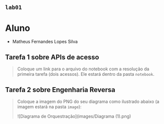 ## `lab01`

# Aluno
* Matheus Fernandes Lopes Silva

## Tarefa 1 sobre APIs de acesso

> Coloque um link para o arquivo do notebook com a resolução da primeira tarefa (dois acessos). Ele estará dentro da pasta `notebook`.

## Tarefa 2 sobre Engenharia Reversa
> Coloque a imagem do PNG do seu diagrama como ilustrado abaixo (a imagem estará na pasta `image`):
> 
> ![Diagrama de Orquestração](images/Diagrama (1).png)


